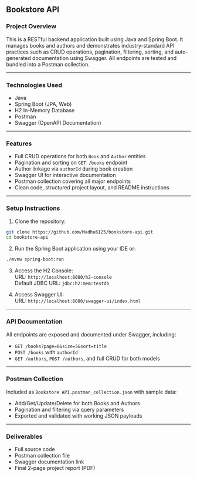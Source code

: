 
## Bookstore API

### Project Overview

This is a RESTful backend application built using Java and Spring Boot. It manages books and authors and demonstrates industry-standard API practices such as CRUD operations, pagination, filtering, sorting, and auto-generated documentation using Swagger. All endpoints are tested and bundled into a Postman collection.

---

### Technologies Used

- Java  
- Spring Boot (JPA, Web)  
- H2 In-Memory Database  
- Postman  
- Swagger (OpenAPI Documentation)

---

### Features

- Full CRUD operations for both `Book` and `Author` entities  
- Pagination and sorting on `GET /books` endpoint  
- Author linkage via `authorId` during book creation  
- Swagger UI for interactive documentation  
- Postman collection covering all major endpoints  
- Clean code, structured project layout, and README instructions

---

### Setup Instructions

1. Clone the repository:

```bash
git clone https://github.com/Madhu6125/bookstore-api.git
cd bookstore-api
```

2. Run the Spring Boot application using your IDE or:

```bash
./mvnw spring-boot:run
```

3. Access the H2 Console:  
   URL: `http://localhost:8080/h2-console`  
   Default JDBC URL: `jdbc:h2:mem:testdb`

4. Access Swagger UI:  
   URL: `http://localhost:8080/swagger-ui/index.html`

---

### API Documentation

All endpoints are exposed and documented under Swagger, including:

- `GET /books?page=0&size=5&sort=title`
- `POST /books` with `authorId`
- `GET /authors`, `POST /authors`, and full CRUD for both models

---

### Postman Collection

Included as `Bookstore API.postman_collection.json` with sample data:
- Add/Get/Update/Delete for both Books and Authors
- Pagination and filtering via query parameters
- Exported and validated with working JSON payloads

---

### Deliverables

- Full source code
- Postman collection file
- Swagger documentation link
- Final 2-page project report (PDF)
